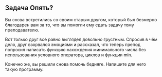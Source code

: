 ## Задача Опять?
Вы снова встретились со своим старым другом,
который был безмерно благодарен вам за то,
что вы помогли ему сдать задачу тому преподавателю.

Вот только друг всё равно выглядел довольно грустным.
Спросив в чём дело, друг взорвался эмоциями и рассказал,
что теперь препод попросил написать функцию нахождения минимального числа
без использования условного оператора, циклов и функции min.

Конечно же, вы решили снова помочь бедняге.
Напишите для него такую программу.

